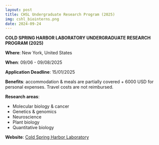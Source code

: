 ```yaml
---
layout: post
title: CHSL Undergraduate Research Program (2025)
img: cshl_biointerns.png
date: 2024-09-24
---
```


**COLD SPRING HARBOR LABORATORY UNDERGRADUATE RESEARCH PROGRAM (2025)**

**Where**: New York, United States

**When**: 09/06 - 09/08/2025 

**Application Deadline**: 15/01/2025

**Benefits**: accommodation & meals are partially covered + 6000 USD for personal expenses. Travel costs are not reimbursed.

**Research areas**: 
 * Molecular biology & cancer 
 * Genetics & genomics 
 * Neuroscience 
 * Plant biology 
 * Quantitative biology 

**Website**: [Cold Spring Harbor Laboratory](https://www.cshl.edu/education/undergraduate-research-program/)


